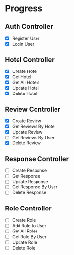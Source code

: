 # Progress

## Auth Controller
- [x] Register User
- [x] Login User

## Hotel Controller
- [x] Create Hotel
- [x] Get Hotel
- [x] Get All Hotels
- [x] Update Hotel
- [x] Delete Hotel

## Review Controller
- [x] Create Review
- [x] Get Reviews By Hotel
- [x] Update Review
- [ ] Get Reviews By User
- [x] Delete Review

## Response Controller
- [ ] Create Response
- [ ] Get Response
- [ ] Update Response
- [ ] Get Response By User
- [ ] Delete Response

## Role Controller
- [ ] Create Role
- [ ] Add Role to User
- [ ] Get All Roles
- [ ] Get Role By User
- [ ] Update Role
- [ ] Delete Role
